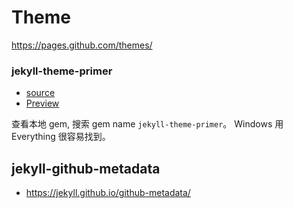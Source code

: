 # Theme

<https://pages.github.com/themes/>

### jekyll-theme-primer

- [source](https://github.com/pages-themes/primer/)
- [Preview](https://pages-themes.github.io/primer/)

查看本地 gem, 搜索 gem name `jekyll-theme-primer`。 Windows 用 Everything 很容易找到。

## jekyll-github-metadata

- <https://jekyll.github.io/github-metadata/>
